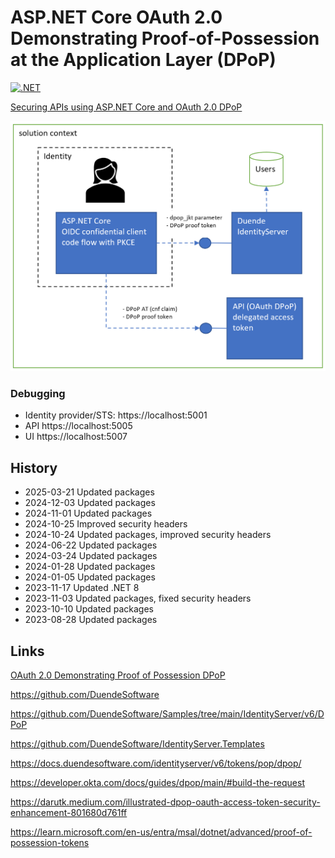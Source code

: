 # ASP.NET Core OAuth 2.0 Demonstrating Proof-of-Possession at the Application Layer (DPoP)

[![.NET](https://github.com/damienbod/DPOP-aspnetcore-idp/actions/workflows/dotnet.yml/badge.svg)](https://github.com/damienbod/DPOP-aspnetcore-idp/actions/workflows/dotnet.yml)

[Securing APIs using ASP.NET Core and OAuth 2.0 DPoP](https://damienbod.com/2023/08/14/securing-apis-using-asp-net-core-and-oauth-2-0-dpop/)

![setup](https://github.com/damienbod/DPOP-aspnetcore-idp/blob/main/images/dpop_aspnetcore_02.png)

### Debugging

- Identity provider/STS: https://localhost:5001
- API https://localhost:5005
- UI https://localhost:5007

## History

- 2025-03-21 Updated packages
- 2024-12-03 Updated packages
- 2024-11-01 Updated packages
- 2024-10-25 Improved security headers
- 2024-10-24 Updated packages, improved security headers
- 2024-06-22 Updated packages
- 2024-03-24 Updated packages
- 2024-01-28 Updated packages
- 2024-01-05 Updated packages
- 2023-11-17 Updated .NET 8
- 2023-11-03 Updated packages, fixed security headers
- 2023-10-10 Updated packages
- 2023-08-28 Updated packages

## Links

[OAuth 2.0 Demonstrating Proof of Possession DPoP](https://datatracker.ietf.org/doc/html/rfc9449)

https://github.com/DuendeSoftware

https://github.com/DuendeSoftware/Samples/tree/main/IdentityServer/v6/DPoP

https://github.com/DuendeSoftware/IdentityServer.Templates

https://docs.duendesoftware.com/identityserver/v6/tokens/pop/dpop/

https://developer.okta.com/docs/guides/dpop/main/#build-the-request

https://darutk.medium.com/illustrated-dpop-oauth-access-token-security-enhancement-801680d761ff

https://learn.microsoft.com/en-us/entra/msal/dotnet/advanced/proof-of-possession-tokens
